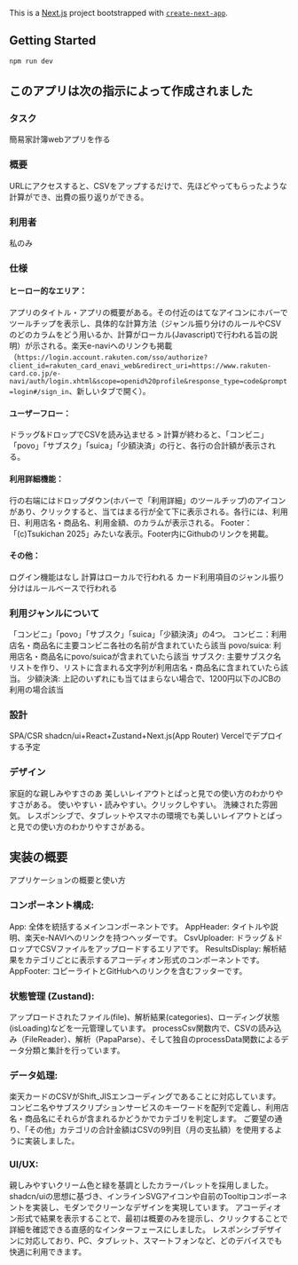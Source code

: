 This is a [Next.js](https://nextjs.org) project bootstrapped with [`create-next-app`](https://nextjs.org/docs/app/api-reference/cli/create-next-app).

## Getting Started

```bash
npm run dev
```

## このアプリは次の指示によって作成されました
### タスク
簡易家計簿webアプリを作る

### 概要
URLにアクセスすると、CSVをアップするだけで、先ほどやってもらったような計算ができ、出費の振り返りができる。


### 利用者
私のみ



### 仕様
#### ヒーロー的なエリア：
アプリのタイトル・アプリの概要がある。その付近のはてなアイコンにホバーでツールチップを表示し、具体的な計算方法（ジャンル振り分けのルールやCSVのどのカラムをどう用いるか、計算がローカル(Javascript)で行われる旨の説明）が示される。楽天e-naviへのリンクも掲載（`https://login.account.rakuten.com/sso/authorize?client_id=rakuten_card_enavi_web&redirect_uri=https://www.rakuten-card.co.jp/e-navi/auth/login.xhtml&scope=openid%20profile&response_type=code&prompt=login#/sign_in`、新しいタブで開く）。


#### ユーザーフロー：
ドラッグ&ドロップでCSVを読み込ませる > 計算が終わると、「コンビニ」「povo」「サブスク」「suica」「少額決済」の行と、各行の合計額が表示される。


#### 利用詳細機能：
行の右端にはドロップダウン(ホバーで「利用詳細」のツールチップ)のアイコンがあり、クリックすると、当てはまる行が全て下に表示される。各行には、利用日、利用店名・商品名、利用金額、のカラムが表示される。
Footer：「(c)Tsukichan 2025」みたいな表示。Footer内にGithubのリンクを掲載。



#### その他：
ログイン機能はなし
計算はローカルで行われる
カード利用項目のジャンル振り分けはルールベースで行われる




### 利用ジャンルについて
「コンビニ」「povo」「サブスク」「suica」「少額決済」の4つ。
コンビニ：利用店名・商品名に主要コンビニ各社の名前が含まれていたら該当
povo/suica: 利用店名・商品名にpovo/suicaが含まれていたら該当
サブスク: 主要サブスク名リストを作り、リストに含まれる文字列が利用店名・商品名に含まれていたら該当。
少額決済: 上記のいずれにも当てはまらない場合で、1200円以下のJCBの利用の場合該当





### 設計
SPA/CSR
shadcn/ui+React+Zustand+Next.js(App Router)
Vercelでデプロイする予定



### デザイン

家庭的な親しみやすさのあ
美しいレイアウトとぱっと見での使い方のわかりやすさがある。
使いやすい・読みやすい。クリックしやすい。
洗練された雰囲気。
レスポンシブで、タブレットやスマホの環境でも美しいレイアウトとぱっと見での使い方のわかりやすさがある。

## 実装の概要
アプリケーションの概要と使い方

### コンポーネント構成:
App: 全体を統括するメインコンポーネントです。
AppHeader: タイトルや説明、楽天e-NAVIへのリンクを持つヘッダーです。
CsvUploader: ドラッグ＆ドロップでCSVファイルをアップロードするエリアです。
ResultsDisplay: 解析結果をカテゴリごとに表示するアコーディオン形式のコンポーネントです。
AppFooter: コピーライトとGitHubへのリンクを含むフッターです。

### 状態管理 (Zustand):
アップロードされたファイル(file)、解析結果(categories)、ローディング状態(isLoading)などを一元管理しています。
processCsv関数内で、CSVの読み込み（FileReader）、解析（PapaParse）、そして独自のprocessData関数によるデータ分類と集計を行っています。

### データ処理:
楽天カードのCSVがShift_JISエンコーディングであることに対応しています。
コンビニ名やサブスクリプションサービスのキーワードを配列で定義し、利用店名・商品名にそれらが含まれるかどうかでカテゴリを判定します。
ご要望の通り、「その他」カテゴリの合計金額はCSVの9列目（月の支払額）を使用するように実装しました。

### UI/UX:
親しみやすいクリーム色と緑を基調としたカラーパレットを採用しました。
shadcn/uiの思想に基づき、インラインSVGアイコンや自前のTooltipコンポーネントを実装し、モダンでクリーンなデザインを実現しています。
アコーディオン形式で結果を表示することで、最初は概要のみを提示し、クリックすることで詳細を確認できる直感的なインターフェースにしました。
レスポンシブデザインに対応しており、PC、タブレット、スマートフォンなど、どのデバイスでも快適に利用できます。


